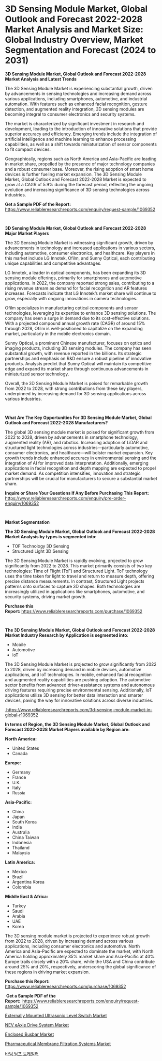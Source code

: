 <p><h1>3D Sensing Module Market, Global Outlook and Forecast 2022-2028 Market Analysis and Market Size: Global Industry Overview, Market Segmentation and Forecast (2024 to 2031)</h1></p><p><strong>3D Sensing Module Market, Global Outlook and Forecast 2022-2028 Market Analysis and Latest Trends</strong></p>
<p><p>The 3D Sensing Module Market is experiencing substantial growth, driven by advancements in sensing technologies and increasing demand across various applications, including smartphones, automotive, and industrial automation. With features such as enhanced facial recognition, gesture detection, and augmented reality integration, 3D sensing modules are becoming integral to consumer electronics and security systems. </p><p>The market is characterized by significant investment in research and development, leading to the introduction of innovative solutions that provide superior accuracy and efficiency. Emerging trends include the integration of artificial intelligence and machine learning to enhance processing capabilities, as well as a shift towards miniaturization of sensor components to fit compact devices.</p><p>Geographically, regions such as North America and Asia-Pacific are leading in market share, propelled by the presence of major technology companies and a robust consumer base. Moreover, the rising adoption of smart home devices is further fueling market expansion. The 3D Sensing Module Market, Global Outlook and Forecast 2022-2028 Market is expected to grow at a CAGR of 5.9% during the forecast period, reflecting the ongoing evolution and increasing significance of 3D sensing technologies across industries.</p></p>
<p><strong>Get a Sample PDF of the Report:&nbsp;</strong> <a href="https://www.reliableresearchreports.com/enquiry/request-sample/1069352">https://www.reliableresearchreports.com/enquiry/request-sample/1069352</a></p>
<p>&nbsp;</p>
<p><strong>3D Sensing Module Market, Global Outlook and Forecast 2022-2028 Major Market Players</strong></p>
<p><p>The 3D Sensing Module Market is witnessing significant growth, driven by advancements in technology and increased applications in various sectors, including automotive, consumer electronics, and healthcare. Key players in this market include LG Innotek, Ofilm, and Sunny Optical, each contributing unique capabilities and competitive advantages.</p><p>LG Innotek, a leader in optical components, has been expanding its 3D sensing module offerings, primarily for smartphones and automotive applications. In 2022, the company reported strong sales, contributing to a rising revenue stream as demand for facial recognition and AR features increases. Forecasts indicate that LG Innotek’s market share will continue to grow, especially with ongoing innovations in camera technologies.</p><p>Ofilm specializes in manufacturing optical components and sensor technologies, leveraging its expertise to enhance 3D sensing solutions. The company has seen a surge in demand due to its cost-effective solutions. With a projected compound annual growth rate (CAGR) of around 15% through 2028, Ofilm is well-positioned to capitalize on the expanding market, particularly in the mobile electronics domain.</p><p>Sunny Optical, a prominent Chinese manufacturer, focuses on optics and imaging products, including 3D sensing modules. The company has seen substantial growth, with revenue reported in the billions. Its strategic partnerships and emphasis on R&D ensure a robust pipeline of innovative products. Analysts predict that Sunny Optical will maintain its competitive edge and expand its market share through continuous advancements in miniaturized sensor technology.</p><p>Overall, the 3D Sensing Module Market is poised for remarkable growth from 2022 to 2028, with strong contributions from these key players, underpinned by increasing demand for 3D sensing applications across various industries.</p></p>
<p>&nbsp;</p>
<p><strong>What Are The Key Opportunities For 3D Sensing Module Market, Global Outlook and Forecast 2022-2028 Manufacturers?</strong></p>
<p><p>The global 3D sensing module market is poised for significant growth from 2022 to 2028, driven by advancements in smartphone technology, augmented reality (AR), and robotics. Increasing adoption of LiDAR and structured light technologies across industries—particularly automotive, consumer electronics, and healthcare—will bolster market expansion. Key growth trends include enhanced accuracy in environmental sensing and the integration of AI for improved data interpretation. Additionally, emerging applications in facial recognition and depth mapping are expected to propel market demand. As competition intensifies, innovation and strategic partnerships will be crucial for manufacturers to secure a substantial market share.</p></p>
<p><strong>Inquire or Share Your Questions If Any Before Purchasing This Report:</strong> <a href="https://www.reliableresearchreports.com/enquiry/pre-order-enquiry/1069352">https://www.reliableresearchreports.com/enquiry/pre-order-enquiry/1069352</a></p>
<p>&nbsp;</p>
<p><strong>Market Segmentation</strong></p>
<p><strong>The 3D Sensing Module Market, Global Outlook and Forecast 2022-2028 Market Analysis by types is segmented into:</strong></p>
<p><ul><li>TOF Technology 3D Sensing</li><li>Structured Light 3D Sensing</li></ul></p>
<p><p>The 3D Sensing Module Market is rapidly evolving, projected to grow significantly from 2022 to 2028. This market primarily consists of two key technologies: Time of Flight (ToF) and Structured Light. ToF technology uses the time taken for light to travel and return to measure depth, offering precise distance measurements. In contrast, Structured Light projects patterns onto surfaces to capture 3D shapes. Both technologies are increasingly utilized in applications like smartphones, automotive, and security systems, driving market growth.</p></p>
<p><strong>Purchase this Report:&nbsp;</strong><a href="https://www.reliableresearchreports.com/purchase/1069352">https://www.reliableresearchreports.com/purchase/1069352</a></p>
<p>&nbsp;</p>
<p><strong>The 3D Sensing Module Market, Global Outlook and Forecast 2022-2028 Market Industry Research by Application is segmented into:</strong></p>
<p><ul><li>Mobile</li><li>Automotive</li><li>IoT</li></ul></p>
<p><p>The 3D Sensing Module Market is projected to grow significantly from 2022 to 2028, driven by increasing demand in mobile devices, automotive applications, and IoT technologies. In mobile, enhanced facial recognition and augmented reality capabilities are pushing adoption. The automotive sector benefits from advanced driver-assistance systems and autonomous driving features requiring precise environmental sensing. Additionally, IoT applications utilize 3D sensing for better data interaction and smarter devices, paving the way for innovative solutions across diverse industries.</p></p>
<p><a href="https://www.reliableresearchreports.com/3d-sensing-module-market-in-global-r1069352">&nbsp;https://www.reliableresearchreports.com/3d-sensing-module-market-in-global-r1069352</a></p>
<p><strong>In terms of Region, the 3D Sensing Module Market, Global Outlook and Forecast 2022-2028 Market Players available by Region are:</strong></p>
<p>
    <p> <strong> North America: </strong>
        <ul>
            <li>United States</li>
            <li>Canada</li>
        </ul>
        </p> 
    <p> <strong> Europe: </strong>
        <ul>
            <li>Germany</li>
            <li>France</li>
            <li>U.K.</li>
            <li>Italy</li>
            <li>Russia</li>
        </ul>
        </p> 
    <p> <strong> Asia-Pacific: </strong>
        <ul>
            <li>China</li>
            <li>Japan</li>
            <li>South Korea</li>
            <li>India</li>
            <li>Australia</li>
            <li>China Taiwan</li>
            <li>Indonesia</li>
            <li>Thailand</li>
            <li>Malaysia</li>
        </ul>
        </p> 
    <p> <strong> Latin America: </strong>
        <ul>
            <li>Mexico</li>
            <li>Brazil</li>
            <li>Argentina Korea</li>
            <li>Colombia</li>
        </ul>
        </p> 
    <p> <strong> Middle East & Africa: </strong>
        <ul>
            <li>Turkey</li>
            <li>Saudi</li>
            <li>Arabia</li>
            <li>UAE</li>
            <li>Korea</li>
        </ul>
    </p>
    </p>
<p><p>The 3D sensing module market is projected to experience robust growth from 2022 to 2028, driven by increasing demand across various applications, including consumer electronics and automotive. North America and Asia-Pacific are expected to dominate the market, with North America holding approximately 35% market share and Asia-Pacific at 40%. Europe trails closely with a 20% share, while the USA and China contribute around 25% and 20%, respectively, underscoring the global significance of these regions in driving market expansion.</p></p>
<p><strong>Purchase this Report: </strong><a href="https://www.reliableresearchreports.com/purchase/1069352">https://www.reliableresearchreports.com/purchase/1069352</a></p>
<p>&nbsp;<strong>Get a Sample PDF of the Report:&nbsp;&nbsp;</strong><a href="https://www.reliableresearchreports.com/enquiry/request-sample/1069352">https://www.reliableresearchreports.com/enquiry/request-sample/1069352</a></p>
<p><strong></strong></p>
<p><p><a href="https://issuu.com/reportprime-2/docs/externally-mounted-ultrasonic-level_c25c9172cade76">Externally Mounted Ultrasonic Level Switch Market</a></p><p><a href="https://medium.com/@marcoshoppe2023/global-nev-eaxle-drive-system-market-status-2024-2031-and-forecast-by-region-product-end-1acba6093ea4">NEV eAxle Drive System Market</a></p><p><a href="https://www.linkedin.com/pulse/enclosed-busbar-market-global-share-ranking-overall-sales-mp9tf?trackingId=0y7vQAdOQlO0p6t2XT4qAA%3D%3D">Enclosed Busbar Market</a></p><p><a href="https://medium.com/@clarenceuvalis67867/emerging-trends-in-pharmaceutical-membrane-filtration-systems-market-global-outlook-and-future-79cef8790b6b">Pharmaceutical Membrane Filtration Systems Market</a></p><p><a href="https://medium.com/@jordymiller25/%EB%B0%94%EB%8B%A5-%EB%8D%A4%ED%94%84-%ED%8A%B8%EB%A0%88%EC%9D%BC%EB%9F%AC-%EC%8B%9C%EC%9E%A5-%EA%B7%9C%EB%AA%A8-%EC%84%B1%EC%9E%A5-%EC%B6%94%EC%84%B8-%ED%86%B5%EA%B3%84-%EB%B0%8F-%EC%98%88%EC%B8%A1-2024-2031-2cf0b457345b">바텀 덤프 트레일러</a></p></p>